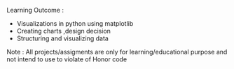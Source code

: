 Learning Outcome :
- Visualizations in python using matplotlib
- Creating charts ,design decision
- Structuring and visualizing data

 Note : All projects/assigments are only for learning/educational purpose and not intend to use to violate of Honor code
